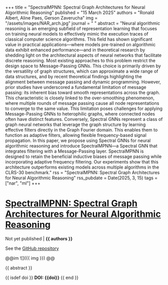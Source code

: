 +++
title = "SpectralMPNN: Spectral Graph Architectures for Neural Algorithmic Reasoning"
published = "15 March 2025"
authors = "Ronald Albert, Aline Paes, Gerson Zaverucha"
img = "/assets/images/NAR_arch.jpg"
journal = " "
abstract = "Neural algorithmic reasoning is an emerging subfield of representation learning that focuses on training neural models to effectively mimic the execution traces of classical computer science algorithms. This field has shown significant value in practical applications—where models pre-trained on algorithmic data exhibit enhanced performance—and in theoretical research by shedding light on the architectural aspects of neural networks that facilitate discrete reasoning. Most existing approaches to this problem restrict the design space to Message-Passing GNNs. This choice is primarily driven by the versatility of graph structures, which can approximate a wide range of data structures, and by recent theoretical findings highlighting the alignment between message passing and dynamic programming. However, prior studies have underscored a fundamental limitation of message passing: its inherent bias toward smooth representations across the graph. This characteristic is closely linked to the over-smoothing phenomenon, where multiple rounds of message passing cause all node representations to converge to the same value. This limitation poses challenges for applying Message-Passing GNNs to heterophilic graphs, where connected nodes often have distinct features. Conversely, Spectral GNNs represent a class of graph neural networks that leverage the graph structure by learning effective filters directly in the Graph Fourier domain. This enables them to function as adaptive filters, allowing flexible frequency-based signal propagation. In this paper, we propose using Spectral GNNs for neural algorithmic reasoning and introduce SpectralMPNN—a Spectral GNN that integrates filtering with a Message-Passing layer.  SpectralMPNN is designed to retain the beneficial inductive biases of message passing while incorporating adaptive frequency filtering. Our experiments show that this architecture outperforms existing models across multiple algorithms in the CLRS-30 benchmark."
rss = "SpectralMPNN: Spectral Graph Architectures for Neural Algorithmic Reasoning"
rss_pubdate = Date(2025, 3, 15)
tags = ["nar", "ml"]
+++
# [SpectralMPNN: Spectral Graph Architectures for Neural Algorithmic Reasoning](https://github.com/ronaldalbrt/algo_reasoning)

Not yet published | **{{ authors }}**

See the [GitHub repository](https://github.com/ronaldalbrt/algo_reasoning)

@@im
![]({{ img }})
@@

{{ abstract }}

{{ isdef doi }}
**DOI: {{doi}}**
{{ end }}